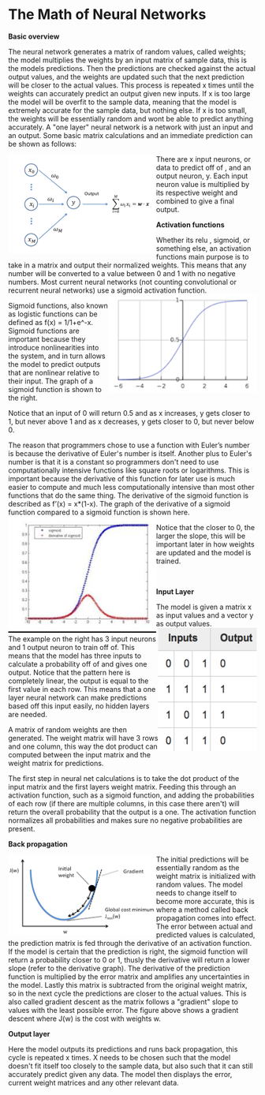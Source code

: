 
<h1>The Math of Neural Networks</h1>

**Basic overview**

The neural network generates a matrix of random values, called weights; the model multiplies the weights by an input matrix of sample data, this is the models predictions. Then the predictions are checked against the actual output values, and the weights are updated such that the next prediction will be closer to the actual values. This process is repeated x times until the weights can accurately predict an output given new inputs. If x is too large the model will be overfit to the sample data, meaning that the model is extremely accurate for the sample data, but nothing else. If x is too small, the weights will be essentially random and wont be able to predict anything accurately. A "one layer" neural network is a network with just an input and an output. Some basic matrix calculations and an immediate prediction can be shown as follows: 

<img src="/neuralNet.png" align="left" width="300"/>


There are x input neurons, or data to predict off of , and an output neuron, y. Each input neuron value is multiplied by its respective weight and combined to give a final output.

**Activation functions**

Whether its relu , sigmoid, or something else, an activation functions main purpose is to take in a matrix and output their normalized weights. This means that any number will be converted to a value between 0 and 1 with no negative numbers. Most current neural networks (not counting convolutional or recurrent neural networks) use a sigmoid activation function. 
<img src="/sigmoidA.png" align="right" width="300"/>

Sigmoid functions, also known as logistic functions can be defined as f(x) = 1/1+e^-x. Sigmoid functions are important because they introduce nonlinearities into the system, and in turn allows the model to predict outputs that are nonlinear relative to their input. The graph of a sigmoid function is shown to the right. 


Notice that an input of 0 will return 0.5 and as x increases, y gets closer to 1,  but never above 1 and   as x decreases, y gets closer to 0, but never below 0. 

	

The reason that programmers chose to use a function with Euler’s number is because the derivative of Euler's number is itself. Another plus to Euler's number is that it is a constant so programmers don't need to use computationally intensive functions like square roots or logarithms. This is important because the derivative of this function for later use is much easier to compute and much less computationally intensive than most other functions that do the same thing. The derivative of the sigmoid function is described as f’(x) = x*(1-x). The graph of the derivative of a sigmoid function compared to a sigmoid function is shown here.
<img src="/sigmoidD.jpeg" align="left" width="300"/>

 Notice that the closer to 0, the larger the slope, this will be important later in how weights are updated and the model is trained.

<br>

**Input Layer**

The model is given a matrix x as input values and a vector y as output values.
<img src="/table.png" align="right" width="200" height="250"/>

The example on the right has 3 input neurons and 1 output neuron to train off of. This means that the model has three inputs to calculate a probability off of and gives one output. Notice that the pattern here is completely linear, the output is equal to the first value in each row. This means that a one layer neural network can make predictions based off this input easily, no hidden layers are needed. 

A matrix of random weights are then generated. The weight matrix will have 3 rows and one column, this way the dot product can computed between the input matrix and the weight matrix for predictions.

The first step in neural net calculations is to take the dot product of the input matrix and the first layers weight matrix. Feeding this through an activation function, such as a sigmoid function, and adding the probabilities of each row (if there are multiple columns, in this case there aren't) will return the overall probability that the output is a one. The activation function normalizes all probabilities and makes sure no negative probabilities are present.

**Back propagation**

<img src="/gradientDescent.png" align="left" width="300"/>
The initial predictions will be essentially random as the weight matrix is initialized with random values. The model needs to change itself to become more accurate, this is where a method called back propagation comes into effect. The error between actual and predicted values is calculated, the prediction matrix is fed through the derivative of an activation function. If the model is certain that the prediction is right, the sigmoid function will return a probability closer to 0 or 1, thusly the derivative will return a lower slope (refer to the derivative graph). The derivative of the prediction function is multiplied by the error matrix and amplifies any uncertainties in the model. Lastly this matrix is subtracted from the original weight matrix, so in the next cycle the predictions are closer to the actual values. This is also called gradient descent as the matrix follows a "gradient" slope to values with the least possible error. The figure above shows a gradient descent where J(w) is the cost with weights w.  

**Output layer**

Here the model outputs its predictions and runs back propagation, this cycle is repeated x times. X needs to be chosen such that the model doesn't fit itself too closely to the sample data, but also such that it can still accurately predict given any data. The model then displays the error, current weight matrices and any other relevant data.


